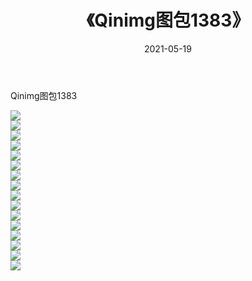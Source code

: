 ﻿---
layout: post
title:  《Qinimg图包1383》
date:   2021-05-19
img: http://imgx.orgx.ga/Qinimg图包/Qinimg图包1383/000.jpg
categories: [美女, 清纯, 唯美]
---

Qinimg图包1383

 ![](http://imgx.orgx.ga/Qinimg图包/Qinimg图包1383/001.jpg) <br>![](http://imgx.orgx.ga/Qinimg图包/Qinimg图包1383/002.jpg) <br>![](http://imgx.orgx.ga/Qinimg图包/Qinimg图包1383/003.jpg) <br>![](http://imgx.orgx.ga/Qinimg图包/Qinimg图包1383/004.jpg) <br>![](http://imgx.orgx.ga/Qinimg图包/Qinimg图包1383/005.jpg) <br>![](http://imgx.orgx.ga/Qinimg图包/Qinimg图包1383/006.jpg) <br>![](http://imgx.orgx.ga/Qinimg图包/Qinimg图包1383/007.jpg) <br>![](http://imgx.orgx.ga/Qinimg图包/Qinimg图包1383/008.jpg) <br>![](http://imgx.orgx.ga/Qinimg图包/Qinimg图包1383/009.jpg) <br>![](http://imgx.orgx.ga/Qinimg图包/Qinimg图包1383/010.jpg) <br>![](http://imgx.orgx.ga/Qinimg图包/Qinimg图包1383/011.jpg) <br>![](http://imgx.orgx.ga/Qinimg图包/Qinimg图包1383/012.jpg) <br>![](http://imgx.orgx.ga/Qinimg图包/Qinimg图包1383/013.jpg) <br>![](http://imgx.orgx.ga/Qinimg图包/Qinimg图包1383/014.jpg) <br>![](http://imgx.orgx.ga/Qinimg图包/Qinimg图包1383/015.jpg) <br>![](http://imgx.orgx.ga/Qinimg图包/Qinimg图包1383/016.jpg) <br>